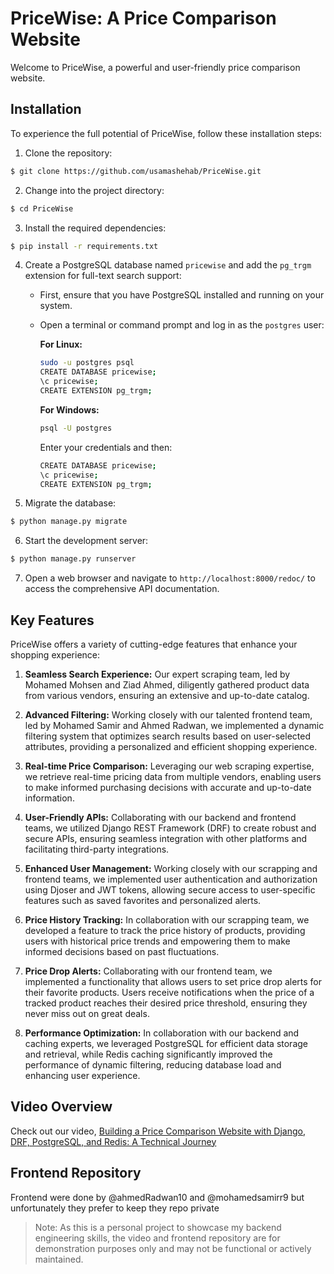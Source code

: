# PriceWise: A Price Comparison Website

Welcome to PriceWise, a powerful and user-friendly price comparison website.

## Installation

To experience the full potential of PriceWise, follow these installation steps:

1. Clone the repository:

```bash
$ git clone https://github.com/usamashehab/PriceWise.git
```

2. Change into the project directory:

```bash
$ cd PriceWise
```

3. Install the required dependencies:

```bash
$ pip install -r requirements.txt
```

4. Create a PostgreSQL database named `pricewise` and add the `pg_trgm` extension for full-text search support:

   - First, ensure that you have PostgreSQL installed and running on your system.
   - Open a terminal or command prompt and log in as the `postgres` user:

     **For Linux:**

     ```bash
     sudo -u postgres psql
     CREATE DATABASE pricewise;
     \c pricewise;
     CREATE EXTENSION pg_trgm;
     ```

     **For Windows:**

     ```bash
     psql -U postgres
     ```

     Enter your credentials and then:

     ```bash
     CREATE DATABASE pricewise;
     \c pricewise;
     CREATE EXTENSION pg_trgm;
     ```

5. Migrate the database:

```bash
$ python manage.py migrate
```

6. Start the development server:

```bash
$ python manage.py runserver
```

7. Open a web browser and navigate to `http://localhost:8000/redoc/` to access the comprehensive API documentation.

## Key Features

PriceWise offers a variety of cutting-edge features that enhance your shopping experience:

1. **Seamless Search Experience:** Our expert scraping team, led by Mohamed Mohsen and Ziad Ahmed, diligently gathered product data from various vendors, ensuring an extensive and up-to-date catalog.

2. **Advanced Filtering:** Working closely with our talented frontend team, led by Mohamed Samir and Ahmed Radwan, we implemented a dynamic filtering system that optimizes search results based on user-selected attributes, providing a personalized and efficient shopping experience.

3. **Real-time Price Comparison:** Leveraging our web scraping expertise, we retrieve real-time pricing data from multiple vendors, enabling users to make informed purchasing decisions with accurate and up-to-date information.

4. **User-Friendly APIs:** Collaborating with our backend and frontend teams, we utilized Django REST Framework (DRF) to create robust and secure APIs, ensuring seamless integration with other platforms and facilitating third-party integrations.

5. **Enhanced User Management:** Working closely with our scrapping and frontend teams, we implemented user authentication and authorization using Djoser and JWT tokens, allowing secure access to user-specific features such as saved favorites and personalized alerts.

6. **Price History Tracking:** In collaboration with our scrapping team, we developed a feature to track the price history of products, providing users with historical price trends and empowering them to make informed decisions based on past fluctuations.

7. **Price Drop Alerts:** Collaborating with our frontend team, we implemented a functionality that allows users to set price drop alerts for their favorite products. Users receive notifications when the price of a tracked product reaches their desired price threshold, ensuring they never miss out on great deals.

8. **Performance Optimization:** In collaboration with our backend and caching experts, we leveraged PostgreSQL for efficient data storage and retrieval, while Redis caching significantly improved the performance of dynamic filtering, reducing database load and enhancing user experience.

## Video Overview

Check out our video, [Building a Price Comparison Website with Django, DRF, PostgreSQL, and Redis: A Technical Journey](https://www.youtube.com/watch?v=mLfHl-fCl-k) 

## Frontend Repository
Frontend were done by @ahmedRadwan10 and @mohamedsamirr9 but unfortunately they prefer to keep they repo private


> Note: As this is a personal project to showcase my backend engineering skills, the video and frontend repository are for demonstration purposes only and may not be functional or actively maintained.
